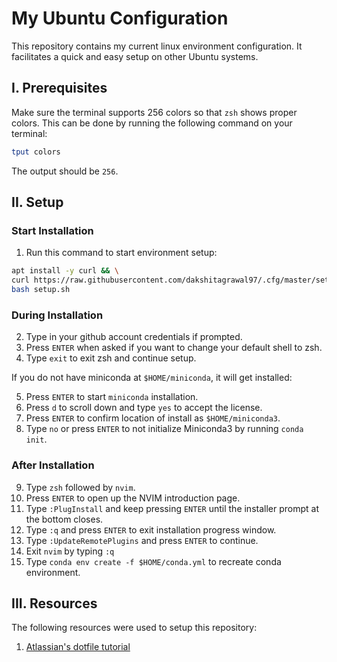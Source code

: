 # My Ubuntu Configuration
This repository contains my current linux environment configuration. It facilitates a quick and easy setup on other Ubuntu systems.

## I. Prerequisites

Make sure the terminal supports 256 colors so that `zsh` shows proper colors. This can be done by running the following command on your terminal:

```bash
tput colors
```
The output should be `256`.

## II. Setup

### Start Installation
1. Run this command to start environment setup:

```bash
apt install -y curl && \
curl https://raw.githubusercontent.com/dakshitagrawal97/.cfg/master/setup.sh?token=AFCJ5OCL4DHP6HZDQMLX3Q27HDIXU -o setup.sh && \
bash setup.sh
```

### During Installation

2. Type in your github account credentials if prompted.
3. Press `ENTER` when asked if you want to change your default shell to zsh.
4. Type `exit` to exit zsh and continue setup.

If you do not have miniconda at `$HOME/miniconda`, it will get installed:

5. Press `ENTER` to start `miniconda` installation.
6. Press `d` to scroll down and type `yes` to accept the license.
7. Press `ENTER` to confirm location of install as `$HOME/miniconda3`.
8. Type `no` or press `ENTER` to not initialize Miniconda3 by running `conda init`.

### After Installation

9. Type `zsh` followed by `nvim`.
10. Press `ENTER` to open up the NVIM introduction page.
11. Type `:PlugInstall` and keep pressing `ENTER` until the installer prompt at the bottom closes.
12. Type `:q` and press `ENTER` to exit installation progress window.
13. Type `:UpdateRemotePlugins` and press `ENTER` to continue.
14. Exit `nvim` by typing `:q`
15. Type `conda env create -f $HOME/conda.yml` to recreate conda environment.

## III. Resources

The following resources were used to setup this repository:

1. [Atlassian's dotfile tutorial](https://www.atlassian.com/git/tutorials/dotfiles)
